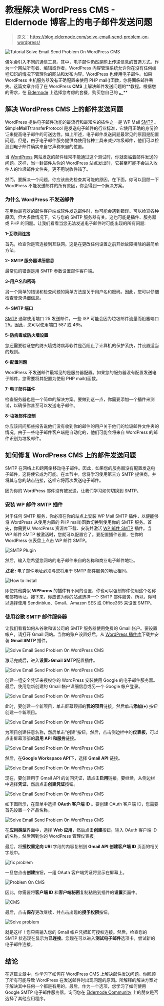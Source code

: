# 教程解决 WordPress CMS - Eldernode 博客上的电子邮件发送问题

> 原文：<https://blog.eldernode.com/solve-email-send-problem-on-wordpress/>

![Tutorial Solve Email Send Problem On WordPress CMS](img/ff1b37234e5adc72d65e7d9217db12bb.png)

偶尔会引入不同的通信工具。其中，电子邮件仍然是网上传递信息的首选方式。作为一个网站所有者、编辑或作者，WordPress 内容管理系统允许你在没有任何编程知识的情况下管理你的网站和发布内容。WordPress 也使用电子邮件。如果 WordPress 主机服务器没有正确配置来使用 PHP mail()函数，你将面临邮件丢失。这篇文章介绍了在 WordPress **CMS** 上解决邮件发送问题的**教程。根据您的需求，在 [Eldernode](https://eldernode.com/) 上选择您考虑的套餐，购买您自己的 **[。](https://eldernode.com/wordpress-vps/)****

## **解决 WordPress CMS 上的邮件发送问题**

WordPress 提供电子邮件功能的最流行和最知名的插件之一是 WP Mail [SMTP](https://blog.eldernode.com/how-to-find-the-smtp-address/) 。**S**imple**M**ail**T**transfer**P**rotocol 是发送电子邮件的行业标准，它使用正确的身份验证来提高电子邮件的可送达性。如上所述，电子邮件发送问题最常见的原因是配置问题。但是，由于电子邮件服务提供商使用各种工具来减少垃圾邮件，他们可以检测到电子邮件确实来自它声称来自的位置。

当 [WordPress](https://blog.eldernode.com/tag/wordpress/) 网站发送的邮件经常不能通过这个测试时，你就面临着邮件发送的问题。这样，当一封邮件从你的 WordPress 站点发出时，它甚至可能不会进入收件人的垃圾邮件文件夹，更不用说收件箱了。

然而，要解决一个问题，你应该首先检查其可能的原因。在下面，你可以回顾一下 WordPress 不能发送邮件的所有原因，你会得到一个解决方案。

### **为什么 WordPress 不发送邮件**

在用你最喜欢的邮件客户端或软件发送邮件时，你可能会遇到错误。可以检查各种原因，但大多数情况下，它与您的 SMTP 服务器有关。这也可能是插件、服务器或 PHP 的问题。让我们看看当您无法发送电子邮件时可能出现的所有问题:

**1-互联网连接**

首先，检查你是否连接到互联网。这是在更改任何设置之前开始故障排除的最简单方法。

**2- SMTP 服务器详细信息**

最常见的错误是用 SMTP 参数设置邮件客户端。

**3-用户名和密码**

另一个简单的错误和检查问题的简单方法是关于用户名和密码。因此，您可以仔细检查登录详细信息。

**4- SMTP 端口**

[SMTP](https://blog.eldernode.com/send-email-via-smtp/) 通常使用端口 25 发送邮件。一些 ISP 可能会因为垃圾邮件流量而阻塞端口 25。因此，您可以使用端口 587 或 465。

**5-防病毒或防火墙设置**

您还需要验证您的防火墙或防病毒软件是否阻止了计算机的保护系统，并设置适当的规则。

**6-配置问题**

WordPress 不发送邮件最常见的是服务器配置。如果您的服务器没有配置发送电子邮件，您需要将其配置为使用 PHP mail()函数。

**7-电子邮件插件**

检查服务器也是一个简单的解决方案。要做到这一点，你需要添加一个插件来测试，以确保你甚至可以发送电子邮件。

**8-垃圾邮件控制**

你应该问问那些报告说他们没有收到你的邮件的用户关于他们的垃圾邮件文件夹的情况。由于一些电子邮件客户端是自动化的，他们可能会将来自 WordPress 的邮件识别为垃圾邮件。

## **如何修复 WordPress CMS 上的邮件发送问题**

SMTP 在网络上和跨网络移动电子邮件。因此，如果您的服务器没有配置发送电子邮件，这将使它成为可能。在本节中，您将学习使用第三方 SMTP 提供商，并将其与您的站点链接，这样它将再次发送电子邮件。

因为你的 WordPress 邮件没有被发送，让我们学习如何切换到 SMTP。

### **安装 WP 邮件 SMTP 插件**

对于任何 SMTP 服务，你必须在你的站点上安装 WP Mail SMTP 插件，以便能够将 WordPress 从使用内置的 PHP mail()函数切换到使用你的 SMTP 服务。首先，你需要从 WordPress 资源库下载、安装并激活 [WP 邮件 SMTP](https://wordpress.org/plugins/wp-mail-smtp/) 插件。当 WP 邮件 SMTP 被激活时，您就可以配置它了。要配置插件设置，在你的 WordPress 仪表盘上点击 WP 邮件 SMTP。

![SMTP Plugin](img/ab5376393703674184184aa264ccce0b.png)

然后，输入您希望您网站的电子邮件来自的名称和商业电子邮件地址。

***注意* :** 电子邮件地址必须与您将用于 SMTP 邮件服务的地址相同。

![How to Install](img/9e0045ed9b25f305de22b6d3c1de62e4.png)

即使其他类似 **WPForms** 的插件有不同的设置，你也可以强制邮件使用这个名称和邮箱地址。接下来，你应该为你的站点选择一个 SMTP 邮件服务。所以，你可以选择使用 Sendinblue、Gmail、Amazon SES 或 Office365 来设置 SMTP。

### **使用谷歌 SMTP 邮件服务器**

让我们看看如何从谷歌和该公司的 SMTP 服务器使用免费的 Gmail 帐户。要设置帐户，请打开 Gmail 网站。当你的账户设置好后，从 [WordPress 插件库](https://wordpress.org/plugins/gmail-smtp/)下载并安装 **Gmail SMTP** 插件。

![Solve Email Send Problem On WordPress CMS](img/66a979769dae077933ef5ee7a50bd93d.png)

激活完成后，进入**设置>Gmail SMTP**配置插件。

![Solve Email Send Problem On WordPress CMS](img/a0a3b11b911251650ffc54249a450ec0.png)

创建一组安全凭证来授权你的 WordPress 安装使用 Google 的电子邮件服务器。最后，使用您新创建的 Gmail 帐户详细信息或另一个 Google 帐户登录。

![Solve Email Send Problem On WordPress CMS](img/25cd79204c802c4343108e2085422283.png)

此时，要创建一个新项目，单击屏幕顶部的**我的项目**链接，然后单击**添加(+)** 按钮创建一个新项目。

![Solve Email Send Problem On WordPress CMS](img/e9985f892d61992de6011ac5c9fc0864.png)

为项目创建任意名称，然后单击“创建”按钮。然后，点击侧边栏中的**仪表板**，可以点击屏幕顶部的**启用 API 和服务**链接。

![Solve Email Send Problem On WordPress CMS](img/2ae5323be8fc178b8ee371462d0cbe84.png)

然后，在**Google Workspace API**下，选择 **Gmail API** 链接。

![Solve Email Send Problem On WordPress CMS](img/d1392191b0ab33f782770af382b7719a.png)

现在，要创建用于 Gmail API 的访问凭证，请点击**启用**链接。要继续，从侧边栏中选择**凭证**，然后点击**创建凭证**按钮。

![Solve Email Send Problem On WordPress CMS](img/5f38af95321f50d1f9aa2f5f5cb22e2b.png)

如下图所示，在菜单中选择 **OAuth 客户端 ID** 。要创建 OAuth 客户端 ID，您需要首先设置一个产品名称。

![Solve Email Send Problem On WordPress CMS](img/359e08e8a371559fd0c760ce5141dfee.png)

在**应用类型**界面中，选择 **Web 应用**，然后点击**创建**按钮。输入 OAuth 客户端 ID 的名称，然后回到你的 WordPress 管理仪表板。

最后，将**授权重定向 URI** 字段的内容复制到 **Gmail API 创建客户端 ID** 页面的相关字段中。

![fix problem](img/408630d28fd8ff432d55619119879c30.png)

一旦您点击**创建**按钮，一组 OAuth 客户端凭证将显示在屏幕上。

![Problem On CMS](img/388620f0a46a5045d2a652b67d3936a9.png)

因此，你需要将**客户端 ID** 和**客户端秘密**复制粘贴到插件的**设置**页面中。

![CMS](img/5bcbbd6b28d0f07addff353f3cda6554.png)

最后，点击**保存**更改继续，并点击出现的**授予权限**按钮。

![Solve problem](img/45b488001265c8b1676b31c36b28a565.png)

就是这样！您只需输入您的 Gmail 帐户凭据即可授权连接。然后，检查您的 SMTP 状态现在显示为**已连接**。您现在可以进入**测试电子邮件**选项卡，尝试新的电子邮件连接。

## 结论

在这篇文章中，你学习了如何在 WordPress CMS 上解决邮件发送问题。你回顾了所有可能导致 WordPress 在发送邮件时出现问题的原因。所解释的解决方案对于解决其中任何一个都是有用的。最后，作为一个选项，您学习了如何使用 Google SMTP 电子邮件服务器。询问您在 [Eldernode Community](https://community.eldernode.com/) 上的朋友是否选择了其他应用程序。